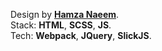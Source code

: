 Design by **[Hamza Naeem](https://www.figma.com/@hamzauix)**.\
Stack: **HTML**, **SCSS**, **JS**.\
Tech: **Webpack**, **JQuery**, **SlickJS**.